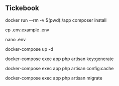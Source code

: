 ## Tickebook

docker run --rm -v \$(pwd):/app composer install

cp .env.example .env

nano .env

docker-compose up -d

docker-compose exec app php artisan key:generate

docker-compose exec app php artisan config:cache

docker-compose exec app php artisan migrate
